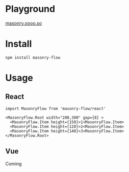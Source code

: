 # Playground

[masonry.oooo.so](https://masonry.oooo.so)

# Install

```
npm install masonry-flow
```

# Usage

## React

```tsx
import MasonryFlow from 'masonry-flow/react'

<MasonryFlow.Root width="200,300" gap={8} >
  <MasonryFlow.Item height={150}>1<MasonryFlow.Item>
  <MasonryFlow.Item height={120}>2<MasonryFlow.Item>
  <MasonryFlow.Item height={140}>3<MasonryFlow.Item>
</MasonryFlow.Root>
```

## Vue

Coming
